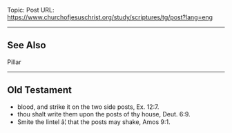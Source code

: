 Topic: Post
URL: https://www.churchofjesuschrist.org/study/scriptures/tg/post?lang=eng

---

## See Also

Pillar

---

## Old Testament

- blood, and strike it on the two side posts, Ex. 12:7.
- thou shalt write them upon the posts of thy house, Deut. 6:9.
- Smite the lintel â¦ that the posts may shake, Amos 9:1.

